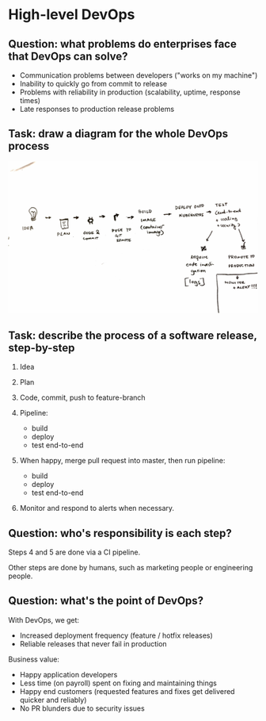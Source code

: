 # High-level DevOps

## Question: what problems do enterprises face that DevOps can solve?

- Communication problems between developers ("works on my machine")
- Inability to quickly go from commit to release
- Problems with reliability in production (scalability, uptime, response times)
- Late responses to production release problems

## Task: draw a diagram for the whole DevOps process

![The process of turning an idea into reality](img/devops-process.jpg)

## Task: describe the process of a software release, step-by-step

1. Idea

2. Plan

3. Code, commit, push to feature-branch

4. Pipeline:
    - build
    - deploy
    - test end-to-end

6. When happy, merge pull request into master, then run pipeline:
    - build
    - deploy
    - test end-to-end

7. Monitor and respond to alerts when necessary.

## Question: who's responsibility is each step?

Steps 4 and 5 are done via a CI pipeline.

Other steps are done by humans, such as marketing people or engineering people.

## Question: what's the point of DevOps?

With DevOps, we get:

- Increased deployment frequency (feature / hotfix releases)
- Reliable releases that never fail in production

Business value:

- Happy application developers
- Less time (on payroll) spent on fixing and maintaining things
- Happy end customers (requested features and fixes get delivered quicker and reliably)
- No PR blunders due to security issues
